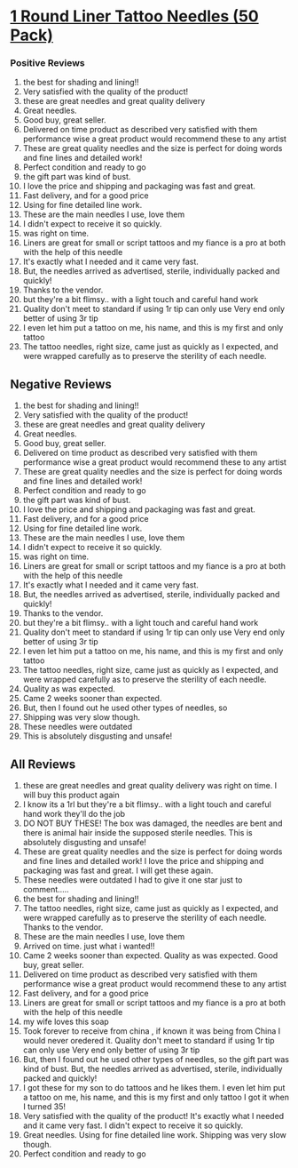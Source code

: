 # [1 Round Liner Tattoo Needles (50 Pack)](https://products.checkmycream.com/products/1-Round-Liner-Tattoo-Needles-(50-Pack).html)

### Positive Reviews

<ol>
      <li>the best for shading and lining!!</li>
      <li>Very satisfied with the quality of the product!</li>
      <li>these are great needles and great quality delivery</li>
      <li>Great needles.</li>
      <li>Good buy, great seller.</li>
      <li>Delivered on time product as described very satisfied with them performance wise a great product would recommend these to any artist</li>
      <li>These are great quality needles and the size is perfect for doing words and fine lines and detailed work!</li>
      <li>Perfect condition and ready to go</li>
      <li>the gift part was kind of bust.  </li>
      <li>I love the price and shipping and packaging was fast and great.</li>
      <li>Fast delivery, and for a good price</li>
      <li>Using for fine detailed line work.</li>
      <li>These are the main needles I use, love them</li>
      <li>I didn&#x27;t expect to receive it so quickly.</li>
      <li>was right on time.</li>
      <li>Liners are great for small or script tattoos and my fiance is a pro at both with the help of this needle</li>
      <li>It&#x27;s exactly what I needed and it came very fast.</li>
      <li>But, the needles arrived as advertised, sterile, individually packed and quickly!</li>
      <li>Thanks to the vendor.</li>
      <li>but they&#x27;re a bit flimsy.. with a light touch and careful hand work</li>
      <li>Quality don&#x27;t meet to standard if using 1r tip can only use Very end only better of using 3r tip</li>
      <li>I even let him put a tattoo on me, his name, and this is my first and only tattoo</li>
      <li>The tattoo needles, right size, came just as quickly as I expected, and were wrapped carefully as to preserve the sterility of each needle.</li>
</ol>


<h2>Negative Reviews</h2>
<ol>
<li> the best for shading and lining!!</li>
<li> Very satisfied with the quality of the product!</li>
<li> these are great needles and great quality delivery</li>
<li> Great needles.</li>
<li> Good buy, great seller.</li>
<li> Delivered on time product as described very satisfied with them performance wise a great product would recommend these to any artist</li>
<li> These are great quality needles and the size is perfect for doing words and fine lines and detailed work!</li>
<li> Perfect condition and ready to go</li>
<li> the gift part was kind of bust.  </li>
<li> I love the price and shipping and packaging was fast and great.</li>
<li> Fast delivery, and for a good price</li>
<li> Using for fine detailed line work.</li>
<li> These are the main needles I use, love them</li>
<li> I didn&#x27;t expect to receive it so quickly.</li>
<li> was right on time.</li>
<li> Liners are great for small or script tattoos and my fiance is a pro at both with the help of this needle</li>
<li> It&#x27;s exactly what I needed and it came very fast.</li>
<li> But, the needles arrived as advertised, sterile, individually packed and quickly!</li>
<li> Thanks to the vendor.</li>
<li> but they&#x27;re a bit flimsy.. with a light touch and careful hand work</li>
<li> Quality don&#x27;t meet to standard if using 1r tip can only use Very end only better of using 3r tip</li>
<li> I even let him put a tattoo on me, his name, and this is my first and only tattoo</li>
<li> The tattoo needles, right size, came just as quickly as I expected, and were wrapped carefully as to preserve the sterility of each needle.</li>
<li> Quality as was expected.</li>
<li> Came 2 weeks sooner than expected.</li>
<li> But, then I found out he used other types of needles, so</li>
<li> Shipping was very slow though.</li>
<li> These needles were outdated</li>
<li> This is absolutely disgusting and unsafe!</li>
</ol>

<h2>All Reviews</h2>

<ol>
    <li> these are great needles and great quality delivery was right on time. I will buy this product again</li>
    <li> I know its a 1rl but they&#x27;re a bit flimsy.. with a light touch and careful hand work they&#x27;ll do the job</li>
    <li> DO NOT BUY THESE! The box was damaged, the needles are bent and there is animal hair inside the supposed sterile needles. This is absolutely disgusting and unsafe!</li>
    <li> These are great quality needles and the size is perfect for doing words and fine lines and detailed work! I love the price and shipping and packaging was fast and great. I will get these again.</li>
    <li> These needles were outdated I had to give it one star just to comment.....</li>
    <li> the best for shading and lining!!</li>
    <li> The tattoo needles, right size, came just as quickly as I expected, and were wrapped carefully as to preserve the sterility of each needle. Thanks to the vendor.</li>
    <li> These are the main needles I use, love them</li>
    <li> Arrived on time. just what i wanted!!</li>
    <li> Came 2 weeks sooner than expected. Quality as was expected. Good buy, great seller.</li>
    <li> Delivered on time product as described very satisfied with them performance wise a great product would recommend these to any artist</li>
    <li> Fast delivery, and for a good price</li>
    <li> Liners are great for small or script tattoos and my fiance is a pro at both with the help of this needle</li>
    <li> my wife loves this soap</li>
    <li> Took forever to receive from china , if known it was being from China I would never oredered it. Quality don&#x27;t meet to standard if using 1r tip can only use Very end only better of using 3r tip</li>
    <li> But, then I found out he used other types of needles, so the gift part was kind of bust.  But, the needles arrived as advertised, sterile, individually packed and quickly!</li>
    <li> I got these for my son to do tattoos and he likes them. I even let him put a tattoo on me, his name, and this is my first and only tattoo I got it when I turned 35!</li>
    <li> Very satisfied with the quality of the product! It&#x27;s exactly what I needed and it came very fast. I didn&#x27;t expect to receive it so quickly.</li>
    <li> Great needles. Using for fine detailed line work. Shipping was very slow though.</li>
    <li> Perfect condition and ready to go</li>
</ol>




